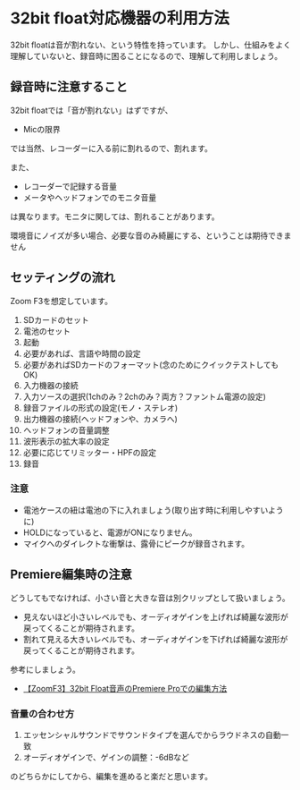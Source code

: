 # 32bit float対応機器の利用方法

32bit floatは音が割れない、という特性を持っています。
しかし、仕組みをよく理解していないと、録音時に困ることになるので、理解して利用しましょう。

## 録音時に注意すること
32bit floatでは「音が割れない」はずですが、
- Micの限界

では当然、レコーダーに入る前に割れるので、割れます。

また、
- レコーダーで記録する音量
- メータやヘッドフォンでのモニタ音量

は異なります。モニタに関しては、割れることがあります。

環境音にノイズが多い場合、必要な音のみ綺麗にする、ということは期待できません

## セッティングの流れ

Zoom F3を想定しています。

1. SDカードのセット
2. 電池のセット
3. 起動
4. 必要があれば、言語や時間の設定
5. 必要があればSDカードのフォーマット(念のためにクイックテストしてもOK)
6. 入力機器の接続
7. 入力ソースの選択(1chのみ？2chのみ？両方？ファントム電源の設定)
8. 録音ファイルの形式の設定(モノ・ステレオ)
9. 出力機器の接続(ヘッドフォンや、カメラへ)
10. ヘッドフォンの音量調整
11. 波形表示の拡大率の設定
12. 必要に応じてリミッター・HPFの設定
13. 録音

### 注意
- 電池ケースの紐は電池の下に入れましょう(取り出す時に利用しやすいように)
- HOLDになっていると、電源がONになりません。
- マイクへのダイレクトな衝撃は、露骨にピークが録音されます。

## Premiere編集時の注意
どうしてもでなければ、小さい音と大きな音は別クリップとして扱いましょう。

- 見えないほど小さいレベルでも、オーディオゲインを上げれば綺麗な波形が戻ってくることが期待されます。
- 割れて見える大きいレベルでも、オーディオゲインを下げれば綺麗な波形が戻ってくることが期待されます。

参考にしましょう。
- [【ZoomF3】32bit Float音声のPremiere Proでの編集方法](https://www.youtube.com/watch?v=ecW2beJBtN4)

### 音量の合わせ方
1. エッセンシャルサウンドでサウンドタイプを選んでからラウドネスの自動一致
2. オーディオゲインで、ゲインの調整：-6dBなど

のどちらかにしてから、編集を進めると楽だと思います。



